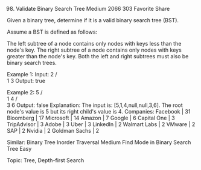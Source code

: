98. Validate Binary Search Tree
Medium 2066 303 Favorite Share

Given a binary tree, determine if it is a valid binary search tree (BST).

Assume a BST is defined as follows:

The left subtree of a node contains only nodes with keys less than the node's key.
The right subtree of a node contains only nodes with keys greater than the node's key.
Both the left and right subtrees must also be binary search trees.

Example 1:
Input:
    2
   / \
  1   3
Output: true

Example 2:
    5
   / \
  1   4
     / \
    3   6
Output: false
Explanation: The input is: [5,1,4,null,null,3,6]. The root node's value
             is 5 but its right child's value is 4.
Companies: Facebook | 31 Bloomberg | 17 Microsoft | 14 Amazon | 7 Google | 6 Capital One | 3 TripAdvisor | 3 Adobe | 3 Uber | 3 LinkedIn | 2 Walmart Labs | 2 VMware | 2 SAP | 2 Nvidia | 2 Goldman Sachs | 2

Similar: 
Binary Tree Inorder Traversal Medium
Find Mode in Binary Search Tree Easy

Topic: Tree, Depth-first Search
